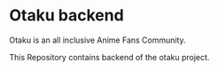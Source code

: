 # Otaku backend

Otaku is an all inclusive Anime Fans Community.

This Repository contains backend of the otaku project.
